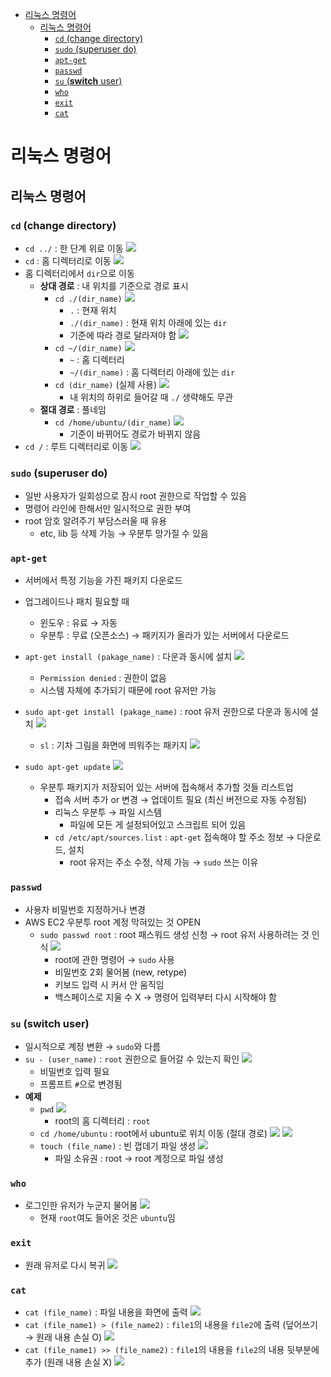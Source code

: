 - [리눅스 명령어](#리눅스-명령어)
  - [리눅스 명령어](#리눅스-명령어-1)
    - [`cd` (change directory)](#cd-change-directory)
    - [`sudo` (superuser do)](#sudo-superuser-do)
    - [`apt-get`](#apt-get)
    - [`passwd`](#passwd)
    - [`su` (**switch** user)](#su-switch-user)
    - [`who`](#who)
    - [`exit`](#exit)
    - [`cat`](#cat)

# 리눅스 명령어

## 리눅스 명령어

### `cd` (change directory)

- `cd ../` : 한 단계 위로 이동
  ![](imgs/img04.png)
- `cd` : 홈 디렉터리로 이동
  ![](imgs/img05.png)
- 홈 디렉터리에서 `dir`으로 이동
  - **상대 경로** : 내 위치를 기준으로 경로 표시
    - `cd ./(dir_name)`
      ![](imgs/img06.png)
      - `.` : 현재 위치
      - `./(dir_name)` : 현재 위치 아래에 있는 `dir`
      - 기준에 따라 경로 달라져야 함
        ![](imgs/img07.png)
    - `cd ~/(dir_name)`
      ![](imgs/img08.png)
      - `~` : 홈 디렉터리
      - `~/(dir_name)` : 홈 디렉터리 아래에 있는 `dir`
    - `cd (dir_name)` (실제 사용)
      ![](imgs/img09.png)
      - 내 위치의 하위로 들어갈 때 `./` 생략해도 무관
  - **절대 경로** : 풀네임
    - `cd /home/ubuntu/(dir_name)`
      ![](imgs/img10.png)
      - 기준이 바뀌어도 경로가 바뀌지 않음
- `cd /` : 루트 디렉터리로 이동
  ![](imgs/img11.png)

### `sudo` (superuser do)

- 일반 사용자가 일회성으로 잠시 root 권한으로 작업할 수 있음
- 명령어 라인에 한해서만 일시적으로 권한 부여
- root 암호 알려주기 부담스러울 때 유용
  - etc, lib 등 삭제 가능 → 우분투 망가질 수 있음

### `apt-get`

- 서버에서 특정 기능을 가진 패키지 다운로드
- 업그레이드나 패치 필요할 때

  - 윈도우 : 유료 → 자동
  - 우분투 : 무료 (오픈소스) → 패키지가 올라가 있는 서버에서 다운로드

- `apt-get install (pakage_name)` : 다운과 동시에 설치
  ![](imgs/img12.png)
  - `Permission denied` : 권한이 없음
  - 시스템 자체에 추가되기 때문에 root 유저만 가능
- `sudo apt-get install (pakage_name)` : root 유저 권한으로 다운과 동시에 설치
  ![](imgs/img13.png)
  - `sl` : 기차 그림을 화면에 띄워주는 패키지
    ![](imgs/img14.gif)
- `sudo apt-get update`
  ![](imgs/img15.png)
  - 우분투 패키지가 저장되어 있는 서버에 접속해서 추가할 것들 리스트업
    - 접속 서버 추가 or 변경 → 업데이트 필요 (최신 버전으로 자동 수정됨)
    - 리눅스 우분투 → 파일 시스템
      - 파일에 모든 게 설정되어있고 스크립트 되어 있음
    - `cd /etc/apt/sources.list` : `apt-get` 접속해야 할 주소 정보 → 다운로드, 설치
      - root 유저는 주소 수정, 삭제 가능 → `sudo` 쓰는 이유

### `passwd`

- 사용자 비밀번호 지정하거나 변경
- AWS EC2 우분투 root 계정 막혀있는 것 OPEN
  - `sudo passwd root` : root 패스워드 생성 신청 → root 유저 사용하려는 것 인식
    ![](imgs/img16.png)
    - root에 관한 명령어 → `sudo` 사용
    - 비밀번호 2회 물어봄 (new, retype)
    - 키보드 입력 시 커서 안 움직임
    - 백스페이스로 지울 수 X → 명령어 입력부터 다시 시작해야 함

### `su` (**switch** user)

- 일시적으로 계정 변환 → `sudo`와 다름
- `su - (user_name)` : `root` 권한으로 들어갈 수 있는지 확인
  ![](imgs/img17.png)
  - 비밀번호 입력 필요
  - 프롬프트 `#`으로 변경됨
- **예제**
  - `pwd`
    ![](imgs/img18.png)
    - root의 홈 디렉터리 : `root`
  - `cd /home/ubuntu` : root에서 ubuntu로 위치 이동 (절대 경로)
    ![](imgs/img19.png)
    ![](imgs/img20.png)
  - `touch (file_name)` : 빈 껍데기 파일 생성
    ![](imgs/img21.png)
    - 파일 소유권 : root → root 계정으로 파일 생성

### `who`

- 로그인한 유저가 누군지 물어봄
  ![](imgs/img22.png)
  - 현재 `root`여도 들어온 것은 `ubuntu`임

### `exit`

- 원래 유저로 다시 복귀
  ![](imgs/img23.png)

### `cat`

- `cat (file_name)` : 파일 내용을 화면에 출력
  ![](imgs/img24.png)
- `cat (file_name1) > (file_name2)` : `file1`의 내용을 `file2`에 출력 (덮어쓰기 → 원래 내용 손실 O)
  ![](imgs/img25.png)
- `cat (file_name1) >> (file_name2)` : `file1`의 내용을 `file2`의 내용 뒷부분에 추가 (원래 내용 손실 X)
  ![](imgs/img26.png)
